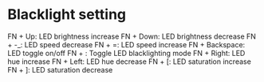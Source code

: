 # Blacklight setting

FN + Up: LED brightness increase
FN + Down: LED brightness decrease
FN + -_: LED speed decrease
FN + =: LED speed increase
FN + Backspace: LED toggle on/off
FN + \: Toggle LED blacklighting mode
FN + Right: LED hue increase
FN + Left: LED hue decrease
FN + [: LED saturation increase
FN + ]: LED saturation decrease 
